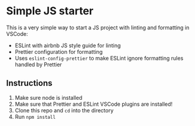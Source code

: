 # Simple JS starter

This is a very simple way to start a JS project with linting and formatting in VSCode:

- ESLint with airbnb JS style guide for linting
- Prettier configuration for formatting
- Uses `eslint-config-prettier` to make ESLint ignore formatting rules handled by Prettier

## Instructions

1. Make sure node is installed
1. Make sure that Prettier and ESLint VSCode plugins are installed!
1. Clone this repo and `cd` into the directory
1. Run `npm install`
